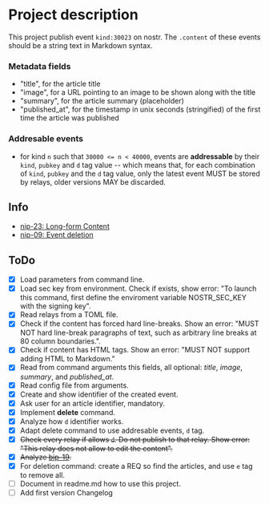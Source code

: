 # Project description

This project publish event `kind:30023` on nostr.
The `.content` of these events should be a string text in Markdown syntax.

### Metadata fields
- "title", for the article title
- "image", for a URL pointing to an image to be shown along with the title
- "summary", for the article summary (placeholder)
- "published_at", for the timestamp in unix seconds (stringified) of the first time the article was published

### Addresable events

- for kind `n` such that `30000 <= n < 40000`, events are **addressable** by their `kind`, `pubkey` and `d` tag value -- which means that, for each combination of `kind`, `pubkey` and the `d` tag value, only the latest event MUST be stored by relays, older versions MAY be discarded.

## Info
- [nip-23: Long-form Content](https://github.com/nostr-protocol/nips/blob/master/23.md)
- [nip-09: Event deletion](https://github.com/nostr-protocol/nips/blob/master/09.md)

## ToDo
- [x] Load parameters from command line.
- [x] Load sec key from environment. Check if exists, show error: "To launch this command, first define the enviroment variable NOSTR_SEC_KEY with the signing key".
- [x] Read relays from a TOML file.
- [x] Check if the content has forced hard line-breaks. Show an error: "MUST NOT hard line-break paragraphs of text, such as arbitrary line breaks at 80 column boundaries.".
- [x] Check if content has HTML tags. Show an error: "MUST NOT support adding HTML to Markdown."
- [x] Read from command arguments this fields, all optional: _title_, _image_, _summary_, and _published_at_.
- [x] Read config file from arguments.
- [x] Create and show identifier of the created event.
- [x] Ask user for an article identifier, mandatory.
- [x] Implement **delete** command.
- [x] Analyze how `d` identifier works.
- [x] Adapt delete command to use addresable events, `d` tag.
- [x] ~~Check every relay if allows `d`. Do not publish to that relay. Show error: "This relay does not allow to edit the content".~~
- [x] ~~Analyze [bip-19](https://github.com/nostr-protocol/nips/blob/master/19.md).~~
- [x] For deletion command: create a REQ so find the articles, and use `e` tag to remove all.
- [ ] Document in readme.md how to use this project.
- [ ] Add first version Changelog
